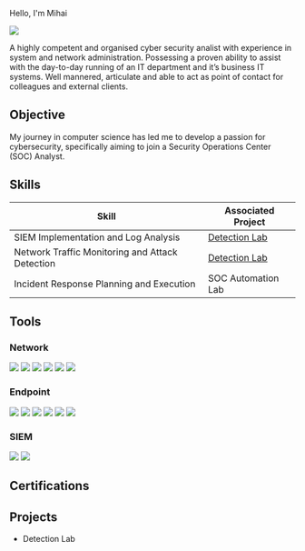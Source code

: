  Hello, I'm Mihai

<a href="https://www.linkedin.com/in/mihai-marius-nicolaescu-30704b194"><img src="https://img.shields.io/badge/-LinkedIn-0072b1?&style=for-the-badge&logo=linkedin&logoColor=white" /></a>

A highly competent and organised cyber security analist with experience in system and network administration. Possessing a proven ability to assist with the day-to-day running of an IT department and it’s business IT systems. Well mannered, articulate and able to act as point of contact for colleagues and external clients.

## Objective

My journey in computer science has led me to develop a passion for cybersecurity, specifically aiming to join a Security Operations Center (SOC) Analyst.

## Skills

| Skill                                         | Associated Project         |
|-----------------------------------------------|----------------------------|
| SIEM Implementation and Log Analysis          | <a href="https://google.com">Detection Lab</a>|
| Network Traffic Monitoring and Attack Detection | <a href="https://google.com">Detection Lab</a>|
| Incident Response Planning and Execution      | SOC Automation Lab|

## Tools

### Network
<div>
    <img src="https://img.shields.io/badge/-Wireshark-1679A7?&style=for-the-badge&logo=Wireshark&logoColor=white" />
    <img src="https://img.shields.io/badge/-Suricata-EF3B2D?&style=for-the-badge&logo=Suricata&logoColor=white" />
    <img src="https://img.shields.io/badge/-Zeek-777BB4?&style=for-the-badge&logo=Zeek&logoColor=white" />
    <img src="https://img.shields.io/badge/-Fortinet-777BB4?&style=for-the-badge&logo=Fortinet&logoColor=white" />
    <img src="https://img.shields.io/badge/-Ubiquiti-777BB4?&style=for-the-badge&logo=Ubiquiti&logoColor=white" />
    <img src="https://img.shields.io/badge/-Jira-777BB4?&style=for-the-badge&logo=Jira&logoColor=white" />
</div>

### Endpoint
<div>
    <img src="https://img.shields.io/badge/-Microsoft_Defender_for_Endpoint-00A4EF?&style=for-the-badge&logo=Microsoft&logoColor=white" />
    <img src="https://img.shields.io/badge/-Bitdefender-4B275F?&style=for-the-badge&logo=Velociraptor&logoColor=white" />
    <img src="https://img.shields.io/badge/-Eset-4B275F?&style=for-the-badge&logo=Velociraptor&logoColor=white" />
    <img src="https://img.shields.io/badge/-Windows Administration-4B275F?&style=for-the-badge&logo=Velociraptor&logoColor=white" />  
    <img src="https://img.shields.io/badge/-Linux Administration-4B275F?&style=for-the-badge&logo=Velociraptor&logoColor=white" />
    <img src="https://img.shields.io/badge/-Virtualization-4B275F?&style=for-the-badge&logo=Velociraptor&logoColor=white" />
</div>

### SIEM
<div>
    <img src="https://img.shields.io/badge/-Splunk-000000?&style=for-the-badge&logo=Splunk&logoColor=white" />
    <img src="https://img.shields.io/badge/-Elastic-005571?&style=for-the-badge&logo=Elastic&logoColor=white" />
</div>

## Certifications


## Projects
- Detection Lab
